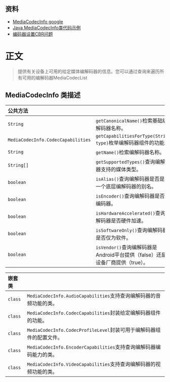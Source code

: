 ## 资料
* [MediaCodecInfo google](https://developer.android.com/reference/android/media/MediaCodecInfo?hl=en)
* [Java MediaCodecInfo类代码示例](https://vimsky.com/examples/detail/java-class-android.media.MediaCodecInfo.html)
* [编码器设置CBR问题](https://blog.csdn.net/kris_fei/article/details/73527630)
# 正文
> 提供有关设备上可用的给定媒体编解码器的信息。您可以通过查询来遍历所有可用的编解码器MediaCodecList
## MediaCodecInfo 类描述 



| 公共方法                           |                                                              |
| :--------------------------------- | ------------------------------------------------------------ |
| `String`                           | `getCanonicalName()`检索基础编解码器名称。                   |
| `MediaCodecInfo.CodecCapabilities` | `getCapabilitiesForType(String type)`枚举编解码器组件的功能。 |
| `String`                           | `getName()`检索编解码器名称。                                |
| `String[]`                         | `getSupportedTypes()`查询编解码器支持的媒体类型。            |
| `boolean`                          | `isAlias()`查询编解码器是否是另一个底层编解码器的别名。      |
| `boolean`                          | `isEncoder()`查询编解码器是否为编码器。                      |
| `boolean`                          | `isHardwareAccelerated()`查询编解码器是否硬件加速。          |
| `boolean`                          | `isSoftwareOnly()`查询编解码器是否仅为软件。                 |
| `boolean`                          | `isVendor()`查询编解码器是Android平台提供（false）还是设备厂商提供（true）。 |

| 嵌套类  |                                                              |
| :------ | ------------------------------------------------------------ |
| `class` | `MediaCodecInfo.AudioCapabilities`支持查询编解码器的音频功能的类。 |
| `class` | `MediaCodecInfo.CodecCapabilities`封装给定编解码器组件的功能。 |
| `class` | `MediaCodecInfo.CodecProfileLevel`封装可用于编解码器组件的配置文件。 |
| `class` | `MediaCodecInfo.EncoderCapabilities`支持查询编解码器编码能力的类。 |
| `class` | `MediaCodecInfo.VideoCapabilities`支持查询编解码器的视频功能的类。 |
